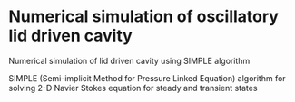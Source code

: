 # Numerical simulation of oscillatory lid driven cavity
Numerical simulation of lid driven cavity using SIMPLE algorithm

SIMPLE (Semi-implicit Method for Pressure Linked Equation) algorithm for solving 2-D Navier Stokes equation for steady and transient states
